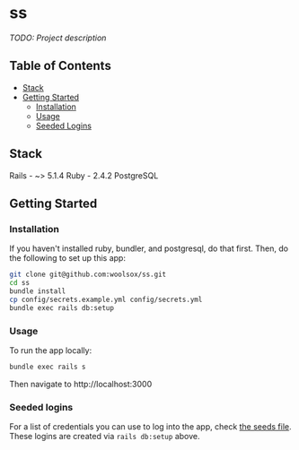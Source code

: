 # ss

*TODO: Project description*

## Table of Contents

- [Stack](#stack)
- [Getting Started](#getting-started)
  - [Installation](#installation)
  - [Usage](#usage)
  - [Seeded Logins](#seeded-logins)

## Stack

Rails - ~> 5.1.4
Ruby - 2.4.2
PostgreSQL

## Getting Started

### Installation

If you haven't installed ruby, bundler, and postgresql, do that first. Then, do the following to
set up this app:

```sh
git clone git@github.com:woolsox/ss.git
cd ss
bundle install
cp config/secrets.example.yml config/secrets.yml
bundle exec rails db:setup
```

### Usage

To run the app locally:

```sh
bundle exec rails s
```
Then navigate to http://localhost:3000

### Seeded logins

For a list of credentials you can use to log into the app, check [the seeds file](db/seeds.rb).
These logins are created via `rails db:setup` above.
